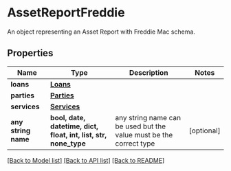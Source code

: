 # AssetReportFreddie

An object representing an Asset Report with Freddie Mac schema.

## Properties
Name | Type | Description | Notes
------------ | ------------- | ------------- | -------------
**loans** | [**Loans**](Loans.md) |  | 
**parties** | [**Parties**](Parties.md) |  | 
**services** | [**Services**](Services.md) |  | 
**any string name** | **bool, date, datetime, dict, float, int, list, str, none_type** | any string name can be used but the value must be the correct type | [optional]

[[Back to Model list]](../README.md#documentation-for-models) [[Back to API list]](../README.md#documentation-for-api-endpoints) [[Back to README]](../README.md)


